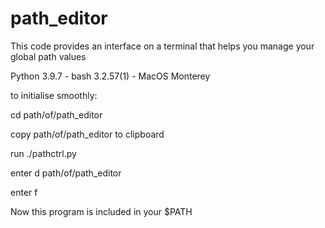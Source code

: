 # path_editor
This code provides an interface on a terminal that helps you manage your global path values

Python  3.9.7 - 
bash    3.2.57(1) - 
MacOS   Monterey

to initialise smoothly:

cd path/of/path_editor

copy path/of/path_editor to clipboard

run ./pathctrl.py

enter d path/of/path_editor

enter f

Now this program is included in your $PATH
